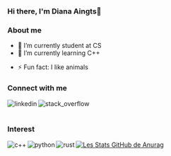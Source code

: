 ### Hi there, I'm Diana Aingts👋

<!--
**juldiana/juldiana** is a ✨ _special_ ✨ repository because its `README.md` (this file) appears on your GitHub profile.

Here are some ideas to get you started:
-->

### About me
- 🔭 I’m currently student at CS
- 🌱 I’m currently learning C++
<!--- 👯 I’m looking to collaborate on ...
- 🤔 I’m looking for help with ...
- 💬 Ask me about ...
- 📫 How to reach me: ...
- 😄 Pronouns: ...-->
- ⚡ Fun fact: I like animals

### Connect with me
<!--https://github.com/alexandresanlim/Badges4-README.md-Profile.git-->
<img align="left" alt="linkedin" src="https://img.shields.io/badge/LinkedIn-0077B5?style=for-the-badge&logo=linkedin&logoColor=white"/>
<img align="left" alt="stack_overflow" src="https://img.shields.io/badge/Stack_Overflow-FE7A16?style=for-the-badge&logo=stack-overflow&logoColor=white"/>

<br><br>
### Interest
<img align="left" alt="c++" src="https://img.shields.io/badge/C%2B%2B-00599C?style=for-the-badge&logo=c%2B%2B&logoColor=white"/>
<img align="left" alt="python" src="https://img.shields.io/badge/Python-FFD43B?style=for-the-badge&logo=python&logoColor=blue"/>
<img align="left" alt="rust" src="https://img.shields.io/badge/Rust-black?style=for-the-badge&logo=rust&logoColor=#E57324"/>

[![Les Stats GitHub de Anurag](https://github-readme-stats.vercel.app/api?username=juldiana)](https://github.com/anuraghazra/github-readme-stats)
